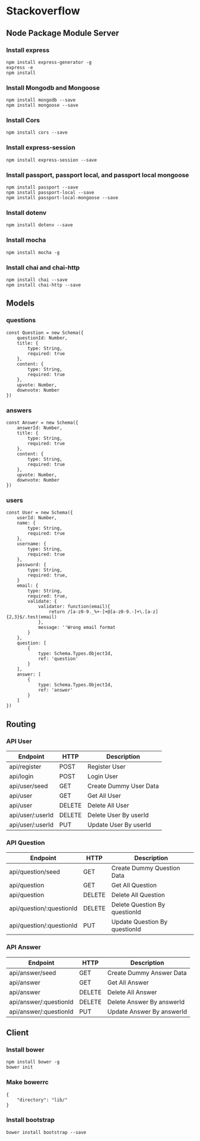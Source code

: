 # Stackoverflow

## Node Package Module Server

### Install express

```
npm install express-generator -g
express -e
npm install
```

### Install Mongodb and Mongoose

```
npm install mongodb --save
npm install mongoose --save
```

### Install Cors

```
npm install cors --save 
```

### Install express-session

```
npm install express-session --save
```

### Install passport, passport local, and passport local mongoose

```
npm install passport --save
npm install passport-local --save
npm install passport-local-mongoose --save
```

### Install dotenv

```
npm install dotenv --save
```

### Install mocha

```
npm install mocha -g
```

### Install chai and chai-http

```
npm install chai --save
npm install chai-http --save
```

## Models

### questions

```
const Question = new Schema({
    questionId: Number,
    title: {
        type: String,
        required: true
    },
    content: {
        type: String,
        required: true
    },
    upvote: Number,
    downvote: Number
})
```

### answers

```
const Answer = new Schema({
    answerId: Number,
    title: {
        type: String,
        required: true
    },
    content: {
        type: String,
        required: true
    },
    upvote: Number,
    downvote: Number
})
```

### users

```
const User = new Schema({
    userId: Number,
    name: {
        type: String,
        required: true
    },
    username: {
        type: String,
        required: true
    },
    password: {
        type: String,
        required: true,
    }
    email: {
        type: String,
        required: true,
        validate: {
            validator: function(email){
                return /[a-z0-9._%+-]+@[a-z0-9.-]+\.[a-z]{2,3}$/.test(email)
            },
            message: ''Wrong email format
        }
    },
    question: [
        {
            type: Schema.Types.ObjectId,
            ref: 'question'
        }
    ],
    answer: [
        {
            type: Schema.Types.ObjectId,
            ref: 'answer'
        }
    ]
})
```

## Routing

### API User

| Endpoint          | HTTP      | Description               |
| ----------        | -----     | ------------              |
| api/register      | POST      | Register User             |
| api/login         | POST      | Login User                |
| api/user/seed     | GET       | Create Dummy User Data    |
| api/user          | GET       | Get All User              |
| api/user          | DELETE    | Delete All User           |
| api/user/:userId  | DELETE    | Delete User By userId     |
| api/user/:userId  | PUT       | Update User By userId     |

### API Question

| Endpoint                  | HTTP      | Description                       |
| ----------                | -----     | ------------                      |
| api/question/seed         | GET       | Create Dummy Question Data        |
| api/question              | GET       | Get All Question                  |
| api/question              | DELETE    | Delete All Question               |
| api/question/:questionId  | DELETE    | Delete Question By questionId     |
| api/question/:questionId  | PUT       | Update Question By questionId     |

### API Answer

| Endpoint                  | HTTP      | Description                 |
| ----------                | -----     | ------------                |
| api/answer/seed           | GET       | Create Dummy Answer Data    |
| api/answer                | GET       | Get All Answer              |
| api/answer                | DELETE    | Delete All Answer           |
| api/answer/:questionId    | DELETE    | Delete Answer By answerId   |
| api/answer/:questionId    | PUT       | Update Answer By answerId   |

## Client

### Install bower

```
npm install bower -g
bower init
```

### Make bowerrc

```
{
    "directory": "lib/"
}
```

### Install bootstrap

```
bower install bootstrap --save
```